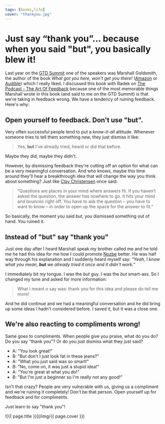 ```yaml
---
tags: [books,life]
cover: "thankyou.jpg"
---
```


# Just say “thank you”... because when you said "but", you basically blew it!

Last year on the [GTD Summit](/gtdsummit/) one of the speakers was Marshall Goldsmith, the author of the book *What got you here, won't get you there!* ([Amazon](https://www.amazon.com/dp/1401301304?tag=sliwinski-20) or [Audible](https://www.audible.com/pd/B002V8LMDS?tag=sliwinski-20)) which I really liked. I discussed this book with Radek on [The Podcast - The Art Of Feedback](/podcast-199/) because one of the most memorable things Marshall wrote in this book (and said to me on the GTD Summit) is that we're taking in feedback wrong. We have a tendency of ruining feedback. Here's why:

<!--More-->

## Open yourself to feedback. Don't use "but".

Very often successful people tend to put a *know-it-all* attitude. Whenever someone tries to tell them something new, they just dismiss it like:

> Yes, **but** I've already tried, heard or did that before.

Maybe they did, maybe they didn't.

However, by dismissing feedback they're cutting off an option for what can be a very meaningful conversation. And who knows, maybe this time around they'll hear a breakthrough idea that will change the way you think about something? Just like [Clay Christensen](/clay-kobe/) once said:

> “Questions are places in your mind where answers fit. If you haven’t asked the question, the answer has nowhere to go. It hits your mind and bounces right off. You have to ask the question – you have to want to know – in order to open up the space for the answer to fit.”

So basically, the moment you said *but*, you dismissed something out of hand. You ruined it.

## Instead of "but" say "thank you"

Just one day after I heard Marshall speak my brother called me and he told me he had this idea for me how I could promote [Nozbe][n] better. He was half way through his explanation and I suddenly heard myself say: *"Yeah, I know what you mean, **but** we already tried it once and it didn't work."*

I immediately bit my tongue. I was the *but* guy. I was the *but* smart-ass. So I changed my tune and asked for more information:

> What I meant o say was: thank you for this idea and please do tell me more!

And he did continue and we had a meaningful conversation and he did bring up some ideas I hadn't considered before. I saved it, but it was a close one.

## We're also reacting to compliments wrong!

Same goes to compliments. When people give you praise, what do you do? Do you say "thank you"? Or do you just dismiss what they just said?

- A: "You look great!"
- B: "But don't I just look fat in these jeans?"
- A: "What you just said was so smart!"
- B: "No, come on, it was just a stupid idea!"
- A: "You're great at what you do!"
- B: "But I'm just a beginner so I'm really not any good!"

Isn't that crazy? People are very vulnerable with us, giving us a compliment and we're ruining it completely! Don't be that person. Open yourself up for feedback and for compliments.

Just learn to say "thank you"!

![{{ page.title }}](/img/{{ page.cover }})

[n]: https://michael.gratis/nozbe
